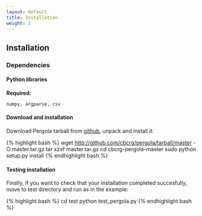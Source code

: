 ```yaml
---
layout: default
title: Installation
weight: 2
---
```


## Installation

### Dependencies

#### Python libraries

**Required:**

	numpy, argparse, csv
 
#### Download and installation

Download Pergola tarball from [github](http://github.com/cbcrg/pergola/ "Github"), unpack and install it:
 
{% highlight bash %}
wget http://github.com/cbcrg/pergola/tarball/master -O master.tar.gz
tar xzvf master.tar.gz
cd cbcrg-pergola-master
sudo python setup.py install
{% endhighlight bash %}

#### Testing installation

Finally, if you want to check that your installation completed succesfully, move to test directory and run as in the example:

 
{% highlight bash %}
cd test
python test_pergola.py
{% endhighlight bash %}
